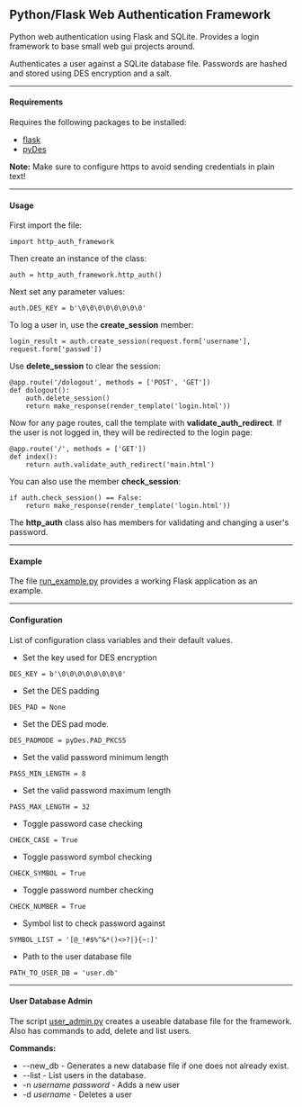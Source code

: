 ##  Python/Flask Web Authentication Framework

Python web authentication using Flask and SQLite.  Provides a login framework to base small web gui projects around.

Authenticates a user against a SQLite database file.  Passwords are hashed and stored using DES encryption and a salt.

-----

#### Requirements
Requires the following packages to be installed:
- [flask](https://flask.palletsprojects.com)
- [pyDes](http://whitemans.ca/des.html)

__Note:__ Make sure to configure https to avoid sending credentials in plain text!

-----

#### Usage

First import the file:
```
import http_auth_framework
```

Then create an instance of the class:
```
auth = http_auth_framework.http_auth()
```

Next set any parameter values:
```
auth.DES_KEY = b'\0\0\0\0\0\0\0\0'
```

To log a user in, use the __create_session__ member:
```
login_result = auth.create_session(request.form['username'], request.form['passwd'])
```

Use __delete_session__ to clear the session:
```
@app.route('/dologout', methods = ['POST', 'GET'])
def dologout():
    auth.delete_session()
    return make_response(render_template('login.html'))
```

Now for any page routes, call the template with __validate_auth_redirect__.
If the user is not logged in, they will be redirected to the login page:
```
@app.route('/', methods = ['GET'])
def index():
    return auth.validate_auth_redirect('main.html')
```

You can also use the member __check_session__:
```
if auth.check_session() == False:
    return make_response(render_template('login.html'))
```

The __http_auth__ class also has members for validating and changing a user's password.

-----

#### Example

The file [run_example.py](https://github.com/wtfsystems/snippets/blob/master/http_auth_framework/run_example.py) provides a working Flask application as an example.

-----

#### Configuration

List of configuration class variables and their default values.

- Set the key used for DES encryption
```
DES_KEY = b'\0\0\0\0\0\0\0\0'
```

- Set the DES padding
```
DES_PAD = None
```

- Set the DES pad mode.
```
DES_PADMODE = pyDes.PAD_PKCS5
```

- Set the valid password minimum length
```
PASS_MIN_LENGTH = 8
```

- Set the valid password maximum length
```
PASS_MAX_LENGTH = 32
```

- Toggle password case checking
```
CHECK_CASE = True
```

- Toggle password symbol checking
```
CHECK_SYMBOL = True
```

- Toggle password number checking
```
CHECK_NUMBER = True
```

- Symbol list to check password against
```
SYMBOL_LIST = '[@_!#$%^&*()<>?|}{~:]'
```

- Path to the user database file
```
PATH_TO_USER_DB = 'user.db'
```

-----

#### User Database Admin
The script [user_admin.py](https://github.com/wtfsystems/snippets/blob/master/http_auth_framework/user_admin.py) creates a useable database file for the framework.  Also has commands to add, delete and list users.

__Commands:__
- --new_db - Generates a new database file if one does not already exist.
- --list - List users in the database.
- -n *username* *password* - Adds a new user
- -d *username* - Deletes a user
